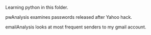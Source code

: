 Learning python in this folder.

pwAnalysis examines passwords released after Yahoo hack.

emailAnalysis looks at most frequent senders to my gmail account.